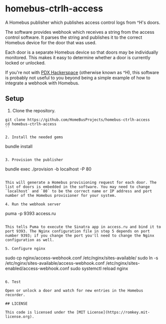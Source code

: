 # homebus-ctrlh-access

A Homebus publisher which publishes access control logs from ^H's doors.

The software provides webhook which receives a string from the access control software.
It parses the string and publishes it to the correct Homebus device for the door that was used.

Each door is a separate Homebus device so that doors may be individually monitored. This makes it
easy to determine whether a door is currently locked or unlocked.

If you're not with [PDX Hackerspace](https://pdxhackerspace.org) (otherwise known as ^H), this software is probably not useful to you beyond being a simple example  of how to integrate a webhook with Homebus.

## Setup

1. Clone the repository.
```
git clone https://github.com/HomeBusProjects/homebus-ctrlh-access
cd homebus-ctrlh-access
``

2. Install the needed gems
```
bundle install
```

3. Provision the publisher
```
bundle exec ./provision -b localhost -P 80
```

This will generate a Homebus provisioning request for each door. The list of doors is embedded in the software. You may need to change `localhost` and `80` to be the correct name or IP address and port number of the Homebus provisioner for your system.

4. Run the webhook server
```
puma -p 9393 access.ru
```

This tells Puma to execute the Sinatra app in access.ru and bind it to port 9393. The Nginx configuration file in step 5 depends on port number 9393; if you change the port you'll need to change the Nginx configuration as well.

5. Configure nginx
```
sudo cp nginx/access-webhook.conf /etc/nginx/sites-available/
sudo ln -s /etc/nginx/sites-available/access-webhook.conf /etc/nginx/sites-enabled/access-webhook.conf
sudo systemctl reload nginx
```

6. Test

Open or unlock a door and watch for new entries in the Homebus recorder.

## LICENSE

This code is licensed under the [MIT License](https://romkey.mit-license.org).
